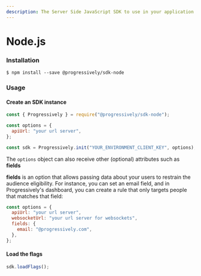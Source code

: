 ```yaml
---
description: The Server Side JavaScript SDK to use in your application running in Node.js.
---
```


# Node.js

### Installation

```shell
$ npm install --save @progressively/sdk-node
```

### Usage

#### Create an SDK instance

```javascript
const { Progressively } = require("@progressively/sdk-node");

const options = {
  apiUrl: "your url server",
};

const sdk = Progressively.init("YOUR_ENVIRONMENT_CLIENT_KEY", options);
```

The `options` object can also receive other (optional) attributes such as **fields**

**fields** is an option that allows passing data about your users to restrain the audience eligibility. For instance, you can set an email field, and in Progressively's dashboard, you can create a rule that only targets people that matches that field:

```javascript
const options = {
  apiUrl: "your url server",
  websocketUrl: "your url server for websockets",
  fields: {
    email: "@progressively.com",
  },
};
```

#### Load the flags

```javascript
sdk.loadFlags();
```
